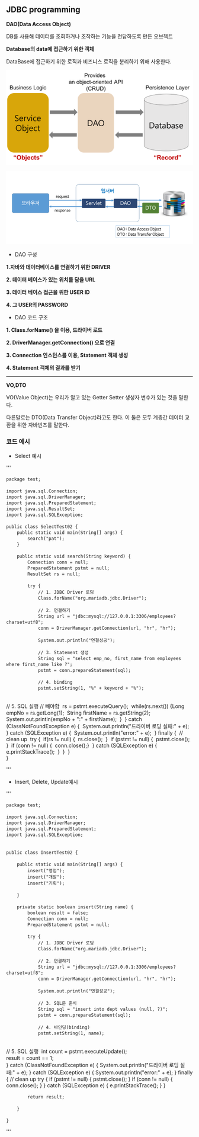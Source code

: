 ## JDBC programming



**DAO(Data Access Object)**

DB를 사용해 데이터를 조회하거나 조작하는 기능을 전담하도록 만든 오브젝트

**Database의 data에 접근하기 위한 객체**

DataBase에 접근하기 위한 로직과 비즈니스 로직을 분리하기 위해 사용한다.

![1](jdbcprogImg/1.png)

![2](jdbcprogImg/2.png)

- DAO 구성

**1.자바와 데이터베이스를 연결하기 위한 DRIVER**

**2. 데이터 베이스가 있는 위치를 담을 URL**

**3. 데이터 베이스 접근을 위한 USER ID**

**4. 그 USER의 PASSWORD**



- DAO 코드 구조

**1. Class.forName() 을 이용, 드라이버 로드**

**2. DriverManager.getConnection() 으로 연결**

**3. Connection 인스턴스를 이용, Statement 객체 생성**

**4. Statement 객체의 결과를 받기**



<hr>


**VO,DTO**

VO(Value Object)는 우리가 알고 있는 Getter Setter 생성자 변수가 있는 것을 말한다.

다른말로는 DTO(Data Transfer Object)라고도 한다. 이 둘은 모두 계층간 데이터 교환을 위한 자바빈즈를 말한다.



### 코드 예시

- Select 예시



'''

	package test;
	
	import java.sql.Connection;
	import java.sql.DriverManager;
	import java.sql.PreparedStatement;
	import java.sql.ResultSet;
	import java.sql.SQLException;
	
	public class SelectTest02 {
		public static void main(String[] args) {
			search("pat");
		}
	
		public static void search(String keyword) {
			Connection conn = null;
			PreparedStatement pstmt = null;
			ResultSet rs = null;
	
			try {
				// 1. JDBC Driver 로딩
				Class.forName("org.mariadb.jdbc.Driver");
	
				// 2. 연결하기
				String url = "jdbc:mysql://127.0.0.1:3306/employees?charset=utf8";
				conn = DriverManager.getConnection(url, "hr", "hr");
	
				System.out.println("연결성공");
	
				// 3. Statement 생성
				String sql = "select emp_no, first_name from employees where first_name like ?";
				pstmt = conn.prepareStatement(sql);
	
				// 4. binding
				pstmt.setString(1, "%" + keyword + "%");


​				
​				// 5. SQL 실행																								// 빼야함
​				rs = pstmt.executeQuery();
​				while(rs.next()) {
​					Long empNo = rs.getLong(1);
​					String firstName = rs.getString(2);
​					System.out.println(empNo + ":" + firstName);
​				}
​			} catch (ClassNotFoundException e) {
​				System.out.println("드라이버 로딩 실패:" + e);
​			} catch (SQLException e) {
​				System.out.println("error:" + e);
​			} finally {
​				// clean up
​				try {
​					if(rs != null) {
​						rs.close();
​					}
​					if (pstmt != null) {
​						pstmt.close();
​					}
​					if (conn != null) {
​						conn.close();
​					}
​				} catch (SQLException e) {
​					e.printStackTrace();
​				}
​			}
​		}
​	
​	}

'''

- Insert, Delete, Update예시



'''

	package test;
	
	import java.sql.Connection;
	import java.sql.DriverManager;
	import java.sql.PreparedStatement;
	import java.sql.SQLException;


	public class InsertTest02 {
	
		public static void main(String[] args) {
			insert("영업");
			insert("개발");
			insert("기획");
	
		}
	
		private static boolean insert(String name) {
			boolean result = false;
			Connection conn = null;
			PreparedStatement pstmt = null;
	
			try {
				// 1. JDBC Driver 로딩
				Class.forName("org.mariadb.jdbc.Driver");
	
				// 2. 연결하기
				String url = "jdbc:mysql://127.0.0.1:3306/employees?charset=utf8";
				conn = DriverManager.getConnection(url, "hr", "hr");
	
				System.out.println("연결성공");
	
				// 3. SQL문 준비
				String sql = "insert into dept values (null, ?)"; 
				pstmt = conn.prepareStatement(sql);
	
				// 4. 바인딩(binding)
				pstmt.setString(1, name);


​				
​				// 5. SQL 실행
​				int count = pstmt.executeUpdate();
​				
​				result = count == 1;
​	
			} catch (ClassNotFoundException e) {
				System.out.println("드라이버 로딩 실패:" + e);
			} catch (SQLException e) {
				System.out.println("error:" + e);
			} finally {
				// clean up
				try {
					if (pstmt != null) {
						pstmt.close();
					}
					if (conn != null) {
						conn.close();
					}
				} catch (SQLException e) {
					e.printStackTrace();
				}
			}
	
			return result;
	
		}
	
	}

'''

